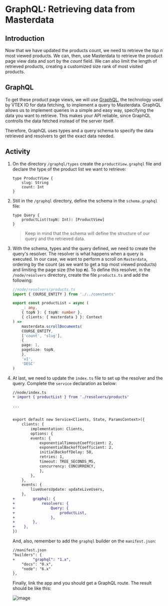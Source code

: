 # GraphQL: Retrieving data from Masterdata

## Introduction

Now that we have updated the products count, we need to retrieve the _top n_ most viewed products. We can, then, use Masterdata to retrieve the product page view data and sort by the _count_ field. We can also limit the length of retrieved products, creating a customized size rank of most visited products.

## GraphQL

To get these product page views, we will use [GraphQL](https://graphql.org/), the technology used by VTEX IO for data fetching, to implement a query to Masterdata. GraphQL allows us to implement queries in a simple and easy way, specifying the data you want to retrieve. This makes your API reliable, since GraphQL controlls the data fetched instead of the server itself.

Therefore, GraphQL uses types and a query schema to specify the data retrieved and resolvers to get the exact data needed.

## Activity

1. On the directory `/graphql/types` create the `productView.graphql` file and declare the type of the product list we want to retrieve:

    ```
    type ProductView {
        slug: String
        count: Int
    }
    ```

2. Still in the `/graphql` directory, define the schema in the `schema.graphql` file:

    ```
    type Query {
        productList(topN: Int): [ProductView]
    }
    ```

    > Keep in mind that the schema will define the structure of our query and the retrieved data.

3. With the schema, types and the query defined, we need to create the query's resolver. The resolver is what happens when a query is executed. In our case, we want to perform a scroll on `Masterdata`, ordering by the count (as we want to get a top most viewed products) and limiting the page size (the top **n**). To define this resolver, in the `/node/resolvers` directory, create the file `products.ts` and add the following:

    ```ts
    //node/resolvers/products.ts
    import { COURSE_ENTITY } from './../constants'

    export const productList = async (
        _: any,
        { topN }: { topN: number },
        { clients: { masterdata } }: Context
    ) =>
        masterdata.scrollDocuments(
        COURSE_ENTITY,
        ['count', 'slug'],
        {
        page: 1,
        pageSize: topN,
        },
        'v1',
        'DESC'
    )
    ```

4. At last, we need to update the `index.ts` file to set up the resolver and the query. Complete the `service` declaration as below:

    ```diff
    //node/index.ts
    + import { productList } from './resolvers/products'

    ...


    export default new Service<Clients, State, ParamsContext>({
        clients: {
            implementation: Clients,
            options: {
            events: {
                exponentialTimeoutCoefficient: 2,
                exponentialBackoffCoefficient: 2,
                initialBackoffDelay: 50,
                retries: 1,
                timeout: TREE_SECONDS_MS,
                concurrency: CONCURRENCY,
                },
            },
        },
        events: {
            liveUsersUpdate: updateLiveUsers,
        },
    +        graphql: {
    +            resolvers: {
    +                Query: {
    +                    productList,
    +                },
    +        },
    +    },
    })
    ```

    And, also, remember to add the `graphql` builder on the `manifest.json`:

    ```diff
    //manifest.json
    "builders": {
    +        "graphql": "1.x",
        "docs": "0.x",
        "node": "6.x"
    },
    ```

    Finally, link the app and you should get a GraphQL route. The result should be like this:

    ![image](https://user-images.githubusercontent.com/43679629/82947940-3c4faa80-9f77-11ea-8bfa-138d11cdec1f.png)
